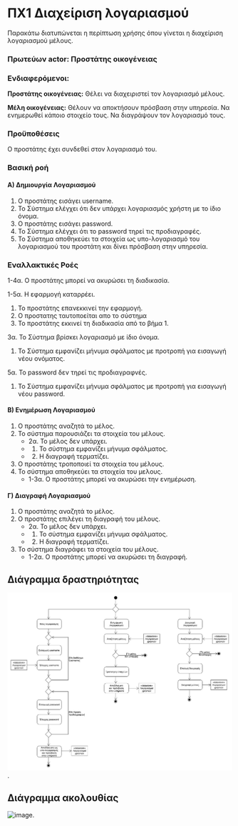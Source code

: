 # ΠΧ1 Διαχείριση λογαριασμού
Παρακάτω διατυπώνεται η περίπτωση χρήσης όπου γίνεται η διαχείριση λογαριασμού μέλους.

### Πρωτεύων actor: Προστάτης οικογένειας

### Ενδιαφερόμενοι:

**Προστάτης οικογένειας:** Θέλει να διαχειριστεί τον λογαριασμό μέλους.

**Μέλη οικογένειας:** Θέλουν να αποκτήσουν πρόσβαση στην υπηρεσία. Να ενημερωθεί κάποιο στοιχείο τους. Να διαγράψουν τον λογαριασμό τους.

### Προϋποθέσεις
Ο προστάτης έχει συνδεθεί στον λογαριασμό του.

### Βασική ροή
#### Α) Δημιουργία Λογαριασμού 
1. Ο προστάτης εισάγει username.
2. Το Σύστημα ελέγχει ότι δεν υπάρχει λογαριασμός χρήστη με το ίδιο όνομα.
3. Ο προστάτης εισάγει password.
4. Το Σύστημα ελέγχει ότι το password τηρεί τις προδιαγραφές.
5. Το Σύστημα αποθηκεύει τα στοιχεία ως υπο-λογαριασμό του λογαριασμού του προστάτη και δίνει πρόσβαση στην υπηρεσία.


### Εναλλακτικές Ροές
1-4α. Ο προστάτης μπορεί να ακυρώσει τη διαδικασία.

1-5α. Η εφαρμογή καταρρέει.
1. Το προστάτης επανεκκινεί την εφαρμογή.
2. Ο προστατης ταυτοποείται απο το σύστημα
3. Το προστάτης εκκινεί τη διαδικασία από το βήμα 1.

3α. Το Σύστημα βρίσκει λογαριασμό με ίδιο όνομα. 
1. Το Σύστημα εμφανίζει μήνυμα σφάλματος με προτροπή για εισαγωγή νέου ονόματος.

5α. Το password δεν τηρεί τις προδιαγραφvές.
1. Το Σύστημα εμφανίζει μήνυμα σφάλματος με προτροπή για εισαγωγή νέου password.

#### B) Ενημέρωση Λογαριασμού 
1. Ο προστάτης αναζητά το μέλος.
2. Το σύστημα παρουσιάζει τα στοιχεία του μέλους.
   * 2α. Το μέλος δεν υπάρχει.
   *    1. Το σύστημα εμφανίζει μήνυμα σφάλματος.
   *    2. Η διαγραφή τερματίζει.
3. Ο προστάτης τροποποιεί τα στοιχεία του μέλους.
4. Το σύστημα αποθηκεύει τα στοιχεία του μελους.
   * 1-3α. Ο προστάτης μπορεί να ακυρώσει την ενημέρωση.
  
#### Γ) Διαγραφή Λογαριασμού 
1. Ο προστάτης αναζητά το μέλος.
2. Ο προστάτης επιλέγει τη διαγραφή του μέλους.
   * 2α. Το μέλος δεν υπάρχει.
   *    1. Το σύστημα εμφανίζει μήνυμα σφάλματος.
   *    2. Η διαγραφή τερματίζει.
3. Το σύστημα διαγράφει τα στοιχεία του μέλους.
   * 1-2α. Ο προστάτης μπορεί να ακυρώσει τη διαγραφή.

## Διάγραμμα δραστηριότητας
![image](/docs/markdown/uml/requirements/uc2-activity-diagram.jpg).

## Διάγραμμα ακολουθίας
![image](/docs/markdown/uml/requirements/).